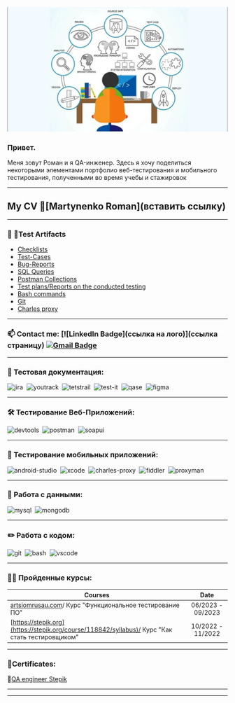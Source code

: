 ![Header](https://github.com/RomanRRC/RomanRRC/blob/3ac3db8c9b6e251d122b16d817afd47fbae7f78e/1.jpg)
### Привет.
<p>Меня зовут Роман и я QA-инженер. Здесь я хочу поделиться некоторыми элементами портфолио веб-тестирования и мобильного тестирования, полученными во время учебы и стажировок</p> 

---
## My CV 📄[Martynenko Roman](вставить ссылку)
---

###  📁 🐜Test Artifacts

- [Checklists](https://github.com/RomanRRC/Checklists)
- [Test-Cases](https://github.com/RomanRRC/Test-Cases)
- [Bug-Reports](https://github.com/RomanRRC/Bug-reports)
- [SQL Queries](https://github.com/RomanRRC/SQL-Queries)
- [Postman Collections](https://www.postman.com/supply-geoscientist-41924051/workspace/petstore/collection/25676439-86b8b22c-1e7a-42d7-911d-7099cd44ce29?action=share&creator=25676439)
- [Test plans/Reports on the conducted testing ](https://github.com/TimtestQA/Test-plans_Reports-of-testing.git)
- [Bash commands](https://github.com/RomanRRC/Bash.git)
- [Git](https://github.com/TimtestQA/git.git)
- [Charles proxy](https://github.com/TimtestQA/Charles.git)


---
### 📫 Contact me: [![LinkedIn Badge](ссылка на лого)](ссылка страницу) [![Gmail Badge](https://img.shields.io/badge/-Gmail-red?style=flat&logo=Gmail&logoColor=white)](mailto:lenin.s1234567891@gmail.com)


---


### 📁 Тестовая документация:

<div>
  <img src="https://cdn.jsdelivr.net/gh/devicons/devicon/icons/jira/jira-original.svg" title="jira" alt="jira" width="40" height="40"/>&nbsp
  <img src="https://upload.wikimedia.org/wikipedia/commons/thumb/8/8d/YouTrack_Icon.svg/1024px-YouTrack_Icon.svg.png?20200803082248" title="youtrack" alt="youtrack" width="40" height="40"/>&nbsp
  <img src="https://codahosted.io/packs/21236/unversioned/assets/LOGO/ba1091c59bab89cd2fd0f289622731fe16113d7b00905abe64759c313a4b73b76c1b0426076ed76cb74752234c734131df46992d5b8b48fc13e264240e4f7119f736cfeb64df36ded54b5cbf6198b9cadedf18dd0cac5c7dbcd16e6336c29363cd1292ba" title="testrail" alt="tetstrail" width="40" height="40"/>&nbsp
  <img src="https://docs.testit.software/images/testit_logo_icon.png" title="test-it" alt="test-it" width="40" height="40"/>&nbsp
  <img src="https://luna1.co/eb0187.png" title="qase" alt="qase" width="40" height="40"/>&nbsp
  <img src="https://cdn.jsdelivr.net/gh/devicons/devicon/icons/figma/figma-original.svg" title="figma" alt="figma" width="40" height="40"/>&nbsp
</div>

---

### 🛠 Тестирование Веб-Приложений:

<div>
  <img src="https://d33wubrfki0l68.cloudfront.net/38b5c953a4667366685d55db55d057c86db1fc54/a0fdc/static/acae6b24d940347661ca901ea07f47c1/chrome-dev-logo-icon.png" title="devtools" alt="devtools" width="40" height="40"/>&nbsp
  <img src="https://uxwing.com/wp-content/themes/uxwing/download/brands-and-social-media/postman-icon.png" title="postman" alt="postman" width="40" height="40"/>&nbsp
  <img src="https://static0.smartbear.co/smartbearbrand/media/images/home/soapui-icon.svg" title="soapui" alt="soapui" width="40" height="40"/>&nbsp
</div>

---

### 📱 Тестирование мобильных приложений:

<div>
  <img src="https://cdn.jsdelivr.net/gh/devicons/devicon/icons/androidstudio/androidstudio-original.svg" title="android-studio" alt="android-studio" width="40" height="40"/>&nbsp
  <img src="https://cdn.jsdelivr.net/gh/devicons/devicon/icons/xcode/xcode-original.svg" title="xcode" alt="xcode" width="40" height="40"/>&nbsp
  <img src="https://cdn.icon-icons.com/icons2/3053/PNG/512/charles_proxy_macos_bigsur_icon_190302.png" title="charles-proxy" alt="charles-proxy" width="40" height="40"/>&nbsp
  <img src="https://www.megaleechers.com/storage/Fiddler-Everywhere-Icon.png" title="fiddler" alt="fiddler" width="40" height="40"/>&nbsp
  <img src="https://pbs.twimg.com/profile_images/1589614420766126080/slAIVDtr_400x400.jpg" title="proxyman" alt="proxyman" width="40" height="40"/>&nbsp
</div>


---

### 💾 Работа с данными:

<div>
  <img src="https://cdn.jsdelivr.net/gh/devicons/devicon/icons/mysql/mysql-original.svg" title="mysql" alt="mysql" width="40" height="40"/>&nbsp
  <img src="https://cdn.jsdelivr.net/gh/devicons/devicon/icons/mongodb/mongodb-original.svg" title="mongodb" alt="mongodb" width="40" height="40"/>&nbsp
</div>

---

### ✏️ Работа с кодом:

<div>
  <img src="https://cdn.jsdelivr.net/gh/devicons/devicon/icons/git/git-original.svg" title="git" alt="git" width="40" height="40"/>&nbsp
  <img src="https://upload.wikimedia.org/wikipedia/commons/thumb/4/4b/Bash_Logo_Colored.svg/1024px-Bash_Logo_Colored.svg.png?20180723054350" title="bash" alt="bash" width="40" height="40"/>&nbsp
  <img src="https://cdn.jsdelivr.net/gh/devicons/devicon/icons/vscode/vscode-original.svg" title="vscode" alt="vscode" width="40" height="40"/>&nbsp
  
</div>

---

### 👨‍🎓 Пройденные курсы:

| Courses                                                           | Date              |
| ----------------------------------------------------------------| :---------------: |
| [artsiomrusau.com](https://artsiomrusau.com/)/ Курс "Функциональное тестирование ПО"              | 06/2023 - 09/2023 |
| [https://stepik.org](https://stepik.org/course/118842/syllabus)/ Курс "Как стать тестировщиком"   | 10/2022 - 11/2022 |
---
### 📜Certificates:

🔗[QA engineer Stepik](https://stepik.org/cert/1759819)

---


---

